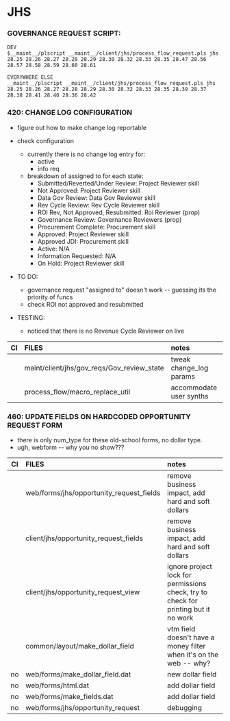 # JHS

### GOVERNANCE REQUEST SCRIPT:
```
DEV
$__maint__/plscript __maint__/client/jhs/process_flow_request.pls jhs 28.25 28.26 28.27 28.28 28.29 28.30 28.32 28.33 28.35 28.47 28.56 28.57 28.58 28.59 28.60 28.61

EVERYWHERE ELSE
__maint__/plscript __maint__/client/jhs/process_flow_request.pls jhs 28.25 28.26 28.27 28.28 28.29 28.30 28.32 28.33 28.35 28.39 28.37 28.38 28.41 28.40 28.36 28.42
```


### 420: CHANGE LOG CONFIGURATION
* figure out how to make change log reportable
* check configuration
	- currently there is no change log entry for:
		* active
		* info req
	- breakdown of assigned to for each state:
		* Submitted/Reverted/Under Review: 		Project Reviewer skill
		* Not Approved: 						Project Reviewer skill
        * Data Gov Review:                      Data Gov Reviewer skill
        * Rev Cycle Review:                     Rev Cycle Reviewer skill
        * ROI Rev, Not Approved, Resubmitted:   Roi Reviewer (prop)
        * Governance Review:                    Governance Reviewers (prop)
        * Procurement Complete:                 Procurement skill
		* Approved:								Project Reviewer skill
		* Approved JDI:							Procurement skill
		* Active: 								N/A
        * Information Requested:                N/A
        * On Hold:                              Project Reviewer skill


* TO DO:
    - governance request "assigned to" doesn't work -- guessing its the priority of funcs
    - check ROI not approved and resubmitted

* TESTING:
    - noticed that there is no Revenue Cycle Reviewer on live

| CI | FILES | notes |
|:--:|:--|:--|
||maint/client/jhs/gov_reqs/Gov_review_state | tweak change_log params |
||process_flow/macro_replace_util | accommodate user synths |



### 460: UPDATE FIELDS ON HARDCODED OPPORTUNITY REQUEST FORM
* there is only num_type for these old-school forms, no dollar type.
* ugh, webform -- why you no show???

| CI | FILES | notes |
|:--:|:--|:--|
||web/forms/jhs/opportunity_request_fields | remove business impact, add hard and soft dollars |
||client/jhs/opportunity_request_fields|remove business impact, add hard and soft dollars |
||client/jhs/opportunity_request_view|ignore project lock for permissions check, try to check for printing but it no work |
||common/layout/make_dollar_field|vtm field doesn't have a money filter when it's on the web -- why?|
|no|web/forms/make_dollar_field.dat|new dollar field |
|no|web/forms/html.dat|add dollar field |
|no|web/forms/make_fields.dat|add dollar field |
|no|web/forms/jhs/opportunity_request|debugging|
